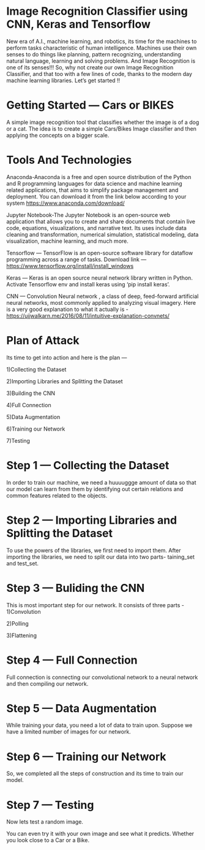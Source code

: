 
# Image Recognition Classifier using CNN, Keras and Tensorflow
New era of A.I., machine learning, and robotics, its time for the machines to perform tasks characteristic of human intelligence. Machines use their own senses to do things like planning, pattern recognizing, understanding natural language, learning and solving problems. And Image Recognition is one of its senses!!!
So, why not create our own Image Recognition Classifier, and that too with a few lines of code, thanks to the modern day machine learning libraries. Let’s get started !!
# Getting Started — Cars or BIKES
A simple image recognition tool that classifies whether the image is of a dog or a cat. The idea is to create a simple Cars/Bikes Image classifier and then applying the concepts on a bigger scale.
# Tools And Technologies
Anaconda-Anaconda is a free and open source distribution of the Python and R programming languages for data science and machine learning related applications, that aims to simplify package management and deployment. You can download it from the link below according to your system https://www.anaconda.com/download/

Jupyter Notebook-The Jupyter Notebook is an open-source web application that allows you to create and share documents that contain live code, equations, visualizations, and narrative text. Its uses include data cleaning and transformation, numerical simulation, statistical modeling, data visualization, machine learning, and much more.

Tensorflow — TensorFlow is an open-source software library for dataflow programming across a range of tasks. Download link — https://www.tensorflow.org/install/install_windows

Keras — Keras is an open source neural network library written in Python. Activate Tensorflow env and install keras using ‘pip install keras’.

CNN — Convolution Neural network , a class of deep, feed-forward artificial neural networks, most commonly applied to analyzing visual imagery. Here is a very good explanation to what it actually is -https://ujjwalkarn.me/2016/08/11/intuitive-explanation-convnets/

# Plan of Attack

Its time to get into action and here is the plan —

1)Collecting the Dataset

2)Importing Libraries and Splitting the Dataset

3)Building the CNN

4)Full Connection

5)Data Augmentation

6)Training our Network

7)Testing

# Step 1 — Collecting the Dataset
In order to train our machine, we need a huuuuggge amount of data so that our model can learn from them by identifying out certain relations and common features related to the objects.

# Step 2 — Importing Libraries and Splitting the Dataset
To use the powers of the libraries, we first need to import them.
After importing the libraries, we need to split our data into two parts- taining_set and test_set.

# Step 3 — Buliding the CNN
This is most important step for our network. It consists of three parts -
1)Convolution

2)Polling

3)Flattening

# Step 4 — Full Connection
Full connection is connecting our convolutional network to a neural network and then compiling our network.

# Step 5 — Data Augmentation
While training your data, you need a lot of data to train upon. Suppose we have a limited number of images for our network.

# Step 6 — Training our Network
So, we completed all the steps of construction and its time to train our model.

# Step 7 — Testing
Now lets test a random image.

You can even try it with your own image and see what it predicts. Whether you look close to a Car or a Bike.

